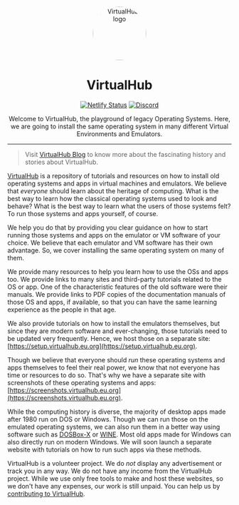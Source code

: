 <div align="center">
<img src="https://virtualhub.eu.org/logo-virtualhub.webp" alt="VirtualHub logo" width="120" style="border-radius: 50%;">
<h1>VirtualHub</h1>

[![Netlify Status](https://api.netlify.com/api/v1/badges/f3628b8f-6401-45f2-8363-1c1db1543cfe/deploy-status)](https://app.netlify.com/sites/virtua1hub/deploys)
[![Discord](https://discordapp.com/api/guilds/1176107431013646357/widget.png?style=shield)](https://chat.virtualhub.eu.org)

<p align="center">Welcome to VirtualHub, the playground of legacy Operating Systems. Here, we are going to install the same operating system in many different Virtual Environments and Emulators.</p>

---
</div>

> Visit [VirtualHub Blog](https://virtualhub.eu.org/blog/) to know more about the fascinating history and stories about VirtualHub.

[VirtualHub](https://virtualhub.eu.org) is a repository of tutorials and resources on how to install old operating systems and apps in virtual machines and emulators. We believe that *everyone* should learn about the heritage of computing. What is the best way to learn how the classical operating systems used to look and behave? What is the best way to learn what the users of those systems felt? To run those systems and apps yourself, of course.

We help you do that by providing you clear guidance on how to start running those systems and apps on the emulator or VM software of your choice. We believe that each emulator and VM software has their own advantage. So, we cover installing the same operating system on many of them.

We provide many resources to help you learn how to use the OSs and apps too. We provide links to many sites and third-party tutorials related to the OS or app. One of the characteristic features of the old software were their manuals. We provide links to PDF copies of the documentation manuals of those OS and apps, if available, so that you can have the same learning experience as the people in that age.

We also provide tutorials on how to install the emulators themselves, but since they are modern software and ever-changing, those tutorials need to be updated very frequently. Hence, we host those on a separate site: [https://setup.virtualhub.eu.org](https://setup.virtualhub.eu.org).

Though we believe that everyone should *run* these operating systems and apps themselves to feel their real power, we know that not everyone has time or resources to do so. That's why we have a separate site with screenshots of these operating systems and apps: [https://screenshots.virtualhub.eu.org](https://screenshots.virtualhub.eu.org).

While the computing history is diverse, the majority of desktop apps made after 1980 run on DOS or Windows. Though we can run those on the emulated operating systems, we can also run them in a better way using software such as [DOSBox-X](https://dosbox-x.com/) or [WINE](https://www.winehq.org/). Most old apps made for Windows can also directly run on modern Windows. We will soon launch a separate website with tutorials on how to run such apps via these methods.

VirtualHub is a volunteer project. We do *not* display any advertisement or track you in any way. We do not have any income from the VirtualHub project. While we use only free tools to make and host these websites, so we don't have any expenses, our work is still unpaid. You can help us by [contributing to VirtualHub](https://github.com/InstallerLegacy/virtualhub.eu.org/blob/main/CONTRIBUTING.md).

